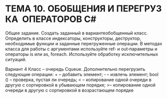 ﻿# ТЕМА 10. ОБОБЩЕНИЯ И ПЕРЕГРУЗКА  ОПЕРАТОРОВ C#

Общее задание. Создать заданный в вариантеобобщенный класс. Определить в классе индексаторы, конструкторы, деструктор, необходимые функции и заданные перегруженные операции. В методах класса для работы с аргументами используйте ref‐ и out‐параметры и операторы is или as, foreach. Используйте обработку исключительных ситуаций.

Вариант 4 Класс – очередь Сqueue. Дополнительно перегрузить следующие операции: + – добавить элемент; ‐ – извлечь элемент; bool () – проверка, пустая ли очередь; < – копирование одной очереди в другую с сортировкой в убывающем порядке; >– копирование одной очереди в другую с сортировкой в возрастающем порядке 